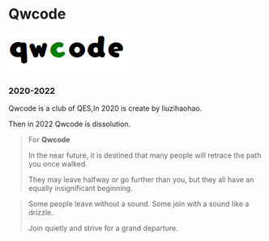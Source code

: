 # Qwcode

![](https://github.com/qwcodegit/.github/blob/main/qwcode.icon.png?raw=true)

### 2020-2022

Qwcode is a club of QES,In 2020 is create by liuzihaohao.

Then in 2022 Qwcode is dissolution.

> For **Qwcode**
>
>In the near future, it is destined that many people will retrace the path you once walked.
>
>They may leave halfway or go further than you, but they all have an equally insignificant beginning.


>Some people leave without a sound. Some join with a sound like a drizzle.
>
>Join quietly and strive for a grand departure.

